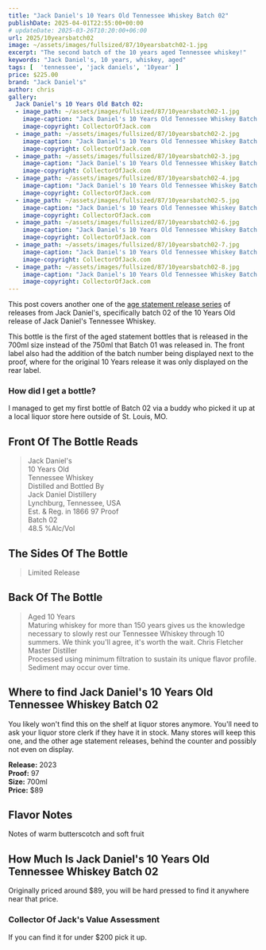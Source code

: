 ```yaml
---
title: "Jack Daniel's 10 Years Old Tennessee Whiskey Batch 02"
publishDate: 2025-04-01T22:55:00+00:00
# updateDate: 2025-03-26T10:20:00+06:00
url: 2025/10yearsbatch02
image: ~/assets/images/fullsized/87/10yearsbatch02-1.jpg
excerpt: "The second batch of the 10 years aged Tennessee whiskey!"
keywords: "Jack Daniel's, 10 years, whiskey, aged"
tags: [  'tennessee', 'jack daniels', '10year' ]
price: $225.00
brand: "Jack Daniel's"
author: chris
gallery:
  Jack Daniel's 10 Years Old Batch 02:
  - image_path: ~/assets/images/fullsized/87/10yearsbatch02-1.jpg
    image-caption: "Jack Daniel's 10 Years Old Tennessee Whiskey Batch 02"
    image-copyright: CollectorOfJack.com
  - image_path: ~/assets/images/fullsized/87/10yearsbatch02-2.jpg
    image-caption: "Jack Daniel's 10 Years Old Tennessee Whiskey Batch 02"
    image-copyright: CollectorOfJack.com
  - image_path: ~/assets/images/fullsized/87/10yearsbatch02-3.jpg
    image-caption: "Jack Daniel's 10 Years Old Tennessee Whiskey Batch 02"
    image-copyright: CollectorOfJack.com
  - image_path: ~/assets/images/fullsized/87/10yearsbatch02-4.jpg
    image-caption: "Jack Daniel's 10 Years Old Tennessee Whiskey Batch 02"
    image-copyright: CollectorOfJack.com
  - image_path: ~/assets/images/fullsized/87/10yearsbatch02-5.jpg
    image-caption: "Jack Daniel's 10 Years Old Tennessee Whiskey Batch 02"
    image-copyright: CollectorOfJack.com
  - image_path: ~/assets/images/fullsized/87/10yearsbatch02-6.jpg
    image-caption: "Jack Daniel's 10 Years Old Tennessee Whiskey Batch 02"
    image-copyright: CollectorOfJack.com
  - image_path: ~/assets/images/fullsized/87/10yearsbatch02-7.jpg
    image-caption: "Jack Daniel's 10 Years Old Tennessee Whiskey Batch 02"
    image-copyright: CollectorOfJack.com
  - image_path: ~/assets/images/fullsized/87/10yearsbatch02-8.jpg
    image-caption: "Jack Daniel's 10 Years Old Tennessee Whiskey Batch 02"
    image-copyright: CollectorOfJack.com
---
```

This post covers another one of the [age statement release series](/series/aged-releases) of releases from Jack Daniel's, specifically batch 02 of the 10 Years Old release of Jack Daniel's Tennessee Whiskey.

This bottle is the first of the aged statement bottles that is released in the 700ml size instead of the 750ml that Batch 01 was released in. The front label also had the addition of the batch number being displayed next to the proof, where for the original 10 Years release it was only displayed on the rear label.

### How did I get a bottle?
I managed to get my first bottle of Batch 02 via a buddy who picked it up at a local liquor store here outside of St. Louis, MO.

## Front Of The Bottle Reads
> Jack Daniel's  
> 10 Years Old  
> Tennessee Whiskey   
> Distilled and Bottled By    
> Jack Daniel Distillery  
> Lynchburg, Tennessee, USA  
> Est. & Reg. in 1866
> 97 Proof  
> Batch 02  
> 48.5 %Alc/Vol  

## The Sides Of The Bottle
> Limited Release   

## Back Of The Bottle
> Aged 10 Years  
> Maturing whiskey for more than 150 years gives us the knowledge necessary to slowly rest our Tennessee Whiskey through 10 summers. We think you'll agree, it's worth the wait.
> Chris Fletcher Master Distiller  
> Processed using minimum filtration to sustain its unique flavor profile. Sediment may occur over time.

## Where to find Jack Daniel's 10 Years Old Tennessee Whiskey Batch 02
You likely won't find this on the shelf at liquor stores anymore. You'll need to ask your liquor store clerk if they have it in stock. Many stores will keep this one, and the other age statement releases, behind the counter and possibly not even on display. 

**Release:** 2023  
**Proof:** 97  
**Size:** 700ml  
**Price:** $89  

## Flavor Notes
Notes of warm butterscotch and soft fruit

## How Much Is Jack Daniel's 10 Years Old Tennessee Whiskey Batch 02
Originally priced around $89, you will be hard pressed to find it anywhere near that price. 
 
### Collector Of Jack's Value Assessment
If you can find it for under $200 pick it up.


